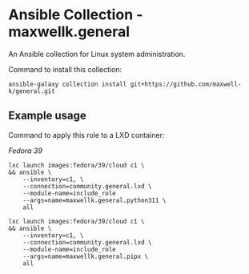 # Ansible Collection - maxwellk.general

An Ansible collection for Linux system administration.

Command to install this collection:

    ansible-galaxy collection install git+https://github.com/maxwell-k/general.git

<!--
trash-put ~/.ansible/collections \
; ansible-galaxy collection install --upgrade git+file://$PWD
-->

## Example usage

Command to apply this role to a LXD container:

_Fedora 39_

    lxc launch images:fedora/39/cloud c1 \
    && ansible \
        --inventory=c1, \
        --connection=community.general.lxd \
        --module-name=include_role
        --args=name=maxwellk.general.python311 \
        all

    lxc launch images:fedora/39/cloud c1 \
    && ansible \
        --inventory=c1, \
        --connection=community.general.lxd \
        --module-name=include_role
        --args=name=maxwellk.general.pipx \
        all

<!-- Clean up

lxc delete --force c1 \
&& ssh-keygen -R c1.lxd

-->

<!--
README.md
Copyright 2023 Keith Maxwell
SPDX-License-Identifier: CC0-1.0
-->

<!-- vim: set filetype=markdown.htmlCommentNoSpell  : -->
